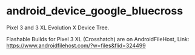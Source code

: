# android_device_google_bluecross
Pixel 3 and 3 XL Evolution X Device Tree.

Flashable Builds for Pixel 3 XL (Crosshatch) are on AndroidFileHost, Link: https://www.androidfilehost.com/?w=files&flid=324499
